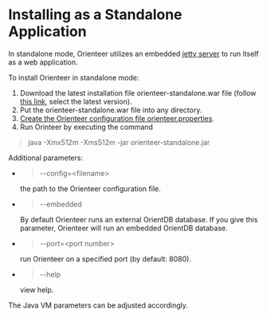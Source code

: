 # Installing as a Standalone Application

In standalone mode, Orienteer utilizes an embedded [jetty server](http://www.eclipse.org/jetty/) to run itself as a web application.

To install Orienteer in standalone mode:
1. Download the latest installation file orienteer-standalone.war file (follow [this link](https://github.com/OrienteerBAP/Orienteer/releases), select the latest version).
2. Put the orienteer-standalone.war file into any directory.
3. [Create the Orienteer configuration file orienteer.properties](configuration_file.md).
4. Run Orinteer by executing the command  
>java -Xmx512m -Xms512m -jar orienteer-standalone.jar

 Additional parameters:
 * >--config=&lt;filename&gt;
   
    the path to the Orienteer configuration file.
 * >--embedded
   
    By default Orienteer runs an external OrientDB database. If you give this parameter, Orienteer will run an embedded OrientDB database.
  * >--port=&lt;port number&gt;
  
    run Orienteer on a specified port (by default: 8080).
 * >--help
   
    view help.
 
 The Java VM parameters can be adjusted accordingly.

